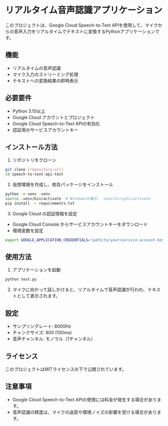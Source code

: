 # リアルタイム音声認識アプリケーション

このプロジェクトは、Google Cloud Speech-to-Text APIを使用して、マイクからの音声入力をリアルタイムでテキストに変換するPythonアプリケーションです。

## 機能

- リアルタイムの音声認識
- マイク入力のストリーミング処理
- テキストへの変換結果の即時表示

## 必要要件

- Python 3.10以上
- Google Cloud アカウントとプロジェクト
- Google Cloud Speech-to-Text APIの有効化
- 認証用のサービスアカウントキー

## インストール方法

1. リポジトリをクローン
```bash
git clone [repository-url]
cd speech-to-text-api-test
```

2. 仮想環境を作成し、依存パッケージをインストール
```bash
python -m venv .venv
source .venv/bin/activate  # Windowsの場合: .venv\Scripts\activate
pip install -r requirements.txt
```

3. Google Cloud の認証情報を設定
- Google Cloud Console からサービスアカウントキーをダウンロード
- 環境変数を設定
```bash
export GOOGLE_APPLICATION_CREDENTIALS="path/to/your/service-account-key.json"
```

## 使用方法

1. アプリケーションを起動
```bash
python test.py
```

2. マイクに向かって話しかけると、リアルタイムで音声認識が行われ、テキストとして表示されます。

## 設定

- サンプリングレート: 8000Hz
- チャンクサイズ: 800 (100ms)
- 音声チャンネル: モノラル（1チャンネル）

## ライセンス

このプロジェクトはMITライセンスの下で公開されています。

## 注意事項

- Google Cloud Speech-to-Text APIの使用には料金が発生する場合があります。
- 音声認識の精度は、マイクの品質や環境ノイズの影響を受ける場合があります。
